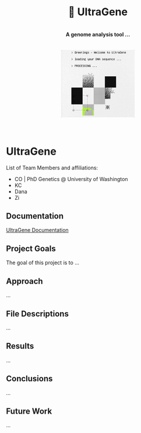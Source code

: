 <h1 align="center"> 🧬 UltraGene</h1>

<p align="center">
    <br>
    <b>A genome analysis tool ...</b>
    <br>
    <br>
    <br>
    <img width="40%" alt="q1" src="welcome-1.gif">
    <br>
    <br>
    <br>
</p>



# UltraGene

List of Team Members and affiliations:
- CO | PhD Genetics @ University of Washington 
- KC 
- Dana
- Zi

## Documentation 

[UltraGene Documentation](https://github.com/UltraGene/ultragene.github.io)

## Project Goals 

The goal of this project is to ... 

## Approach 
...

## File Descriptions 
...

## Results 
...

## Conclusions 
...

## Future Work 

...
